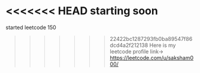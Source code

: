 <<<<<<< HEAD
starting soon
=======
started leetcode 150
>>>>>>> 22422bc1287293fb0ba89547f86dcd4a2f212138
Here is my leetcode profile link-> https://leetcode.com/u/saksham000/
